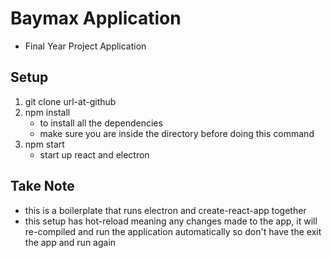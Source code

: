 # Baymax Application
- Final Year Project Application

## Setup
1. git clone url-at-github
2. npm install
    - to install all the dependencies 
    - make sure you are inside the directory before doing this command
3. npm start
    - start up react and electron

## Take Note
- this is a boilerplate that runs electron and create-react-app together
- this setup has hot-reload meaning any changes made to the app, it will re-compiled and run the application automatically so don't have the exit the app and run again